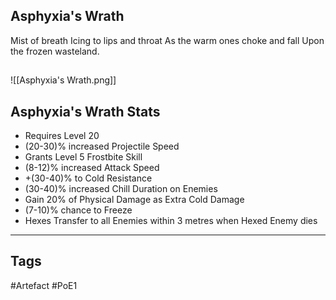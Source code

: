 ## Asphyxia's Wrath
Mist of breath
Icing to lips and throat
As the warm ones choke and fall
Upon the frozen wasteland.
##
![[Asphyxia's Wrath.png]]
## Asphyxia's Wrath Stats
- Requires Level 20
- (20-30)% increased Projectile Speed
- Grants Level 5 Frostbite Skill
- (8-12)% increased Attack Speed
- +(30-40)% to Cold Resistance
- (30-40)% increased Chill Duration on Enemies
- Gain 20% of Physical Damage as Extra Cold Damage
- (7-10)% chance to Freeze
- Hexes Transfer to all Enemies within 3 metres when Hexed Enemy dies


---
## Tags
#Artefact
#PoE1